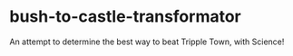 bush-to-castle-transformator
============================

An attempt to determine the best way to beat Tripple Town, with Science!
